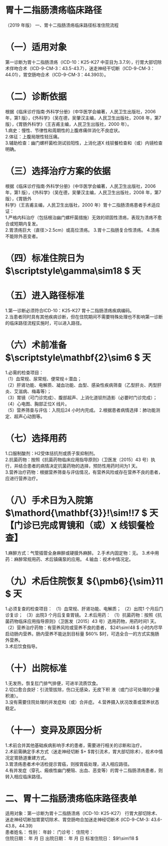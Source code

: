 # 胃十二指肠溃疡临床路径  
（2019 年版） 一、胃十二指肠溃疡临床路径标准住院流程  
# （一）适用对象  
第一诊断为胃十二指肠溃疡（ICD-10：K25-K27 中亚目为.3.7.9），行胃大部切除术伴吻合术（ICD-9-CM-3：43.5-43.7），迷走神经干切断（ICD-9-CM-3：44.01），胃空肠吻合术（ICD-9-CM-3：44.3903）。  
# （二）诊断依据  
根据《临床诊疗指南·外科学分册》（中华医学会编著，人民卫生出版社，2006 年，第1 版），《外科学》（吴在德，吴肇汉主编，人民卫生出版社，2008 年，第7 版），《胃肠外科学》（王吉甫主编，人民卫生出版社，2000 年）。  
1.病史：慢性、节律性和周期性的上腹疼痛伴消化不良症状。  
2.体征：上腹局限性轻压痛。  
3.辅助检查：幽门螺杆菌检测试验阳性，上消化道X 线钡餐检查和（或）内镜检查明确。  
# （三）选择治疗方案的依据  
根据《临床诊疗指南·外科学分册》（中华医学会编著，人民卫生出版社，2006 年，第1 版），《外科学》（吴在德，吴肇汉主编，人民卫生出版社，2008 年，第7 版），《胃肠外  
科学》（王吉甫主编，人民卫生出版社，2000 年）胃十二指肠溃疡患者手术适应证：  
1.严格内科治疗（包括根治幽门螺杆菌措施）无效的顽固性溃疡，表现为溃疡不愈合或短期内复发。  
2.胃溃疡巨大（直径＞2.5cm）或高位溃疡。 3.胃十二指肠复合性溃疡。 4.溃疡不能除外恶变者。  
# （四）标准住院日为 $\scriptstyle\gamma\sim18 $ 天  
# （五）进入路径标准  
1.第一诊断必须符合ICD-10：K25-K27 胃十二指肠溃疡疾病编码。  
2.当患者同时具有其他疾病诊断，但在住院期间不需要特殊处理也不影响第一诊断的临床路径流程实施时，可以进入路径。  
# （六）术前准备 $\scriptstyle\mathbf{2}\sim6 $ 天  
1.必需的检查项目：  
（1）血常规、尿常规、便常规＋潜血；  
（2）肝肾功能、电解质、凝血功能、血型、感染性疾病筛查（乙型肝炎、丙型肝炎、艾滋病、梅毒等）；  
（3）胃镜（可门诊完成）、腹部超声、上消化道钡剂造影（必要时门诊完成）；  
（4）心电图、胸部正位X 线片。  
（5）营养筛查与评估：入院后24 小时内完成。    2.根据患者病情选择：肺功能测定、超声心动图等。  
# （七）选择用药  
1.口服制酸剂：H2受体拮抗剂或质子泵抑制剂。  
2.抗菌药物：按照《抗菌药物临床应用指导原则》（卫医发〔2015〕43 号）执行，并结合患者的病情决定抗菌药物的选择，预防性用药时间为1 天。  
3.营养治疗药物：根据营养筛查与评估情况，有营养风险或存在营养不良的患者，应进行营养治疗。  
# （八）手术日为入院第 $\mathord{\mathbf{3}}\!\sim\!\!7 $ 天【门诊已完成胃镜和（或）X 线钡餐检查】  
1.麻醉方式：气管插管全身麻醉或硬膜外麻醉。   2.手术内固定物：无。  3.术中用药：麻醉常规用药、术后镇痛泵的应用。 4.输血：视术中情况定。  
# （九）术后住院恢复 ${\pmb6}{\sim}11 $ 天  
1.必须复查的检查项目： （1）血常规、肝肾功能、电解质； （2）出院1 个月后门诊复诊； （3）出院3 个月后复查胃镜。 2.术后用药： （1）抗菌药物：按照《抗菌药物临床应用指导原则》（卫医发〔2015〕43 号）选用药物，用药时间1 天。  
（2）营养治疗药物：有营养风险或营养不良的患者， $24\!\sim\!48 $ 小时内尽早启动肠内营养。肠内营养不能达到目标量 $60\% $时，可选全合一的方式实施肠外营养。  
3.术后饮食指导。  
# （十）出院标准  
1.无发热，恢复肛门排气排便，可进半流质饮食。  
2.切口愈合良好：引流管拔除，伤口无感染，无皮下积 液（或门诊可处理的少量积液）。  
3.没有需要住院处理的并发症和（或）合并症。 4.营养摄入状况改善或营养状态稳定。  
# （十一）变异及原因分析  
1.术前合并其他基础疾病影响手术的患者，需要进行相关的诊断和治疗。  
2.术前需确定手术方式（迷走神经切断 $+ $胃引流术，胃大部切除术），视术中情况定胃肠道重建方式。  
3.胃溃疡患者术中活检提示胃癌，则按胃癌处理，进入相应路径。  
4.有并发症（穿孔、瘢痕性幽门梗阻、出血、恶变等）的胃十二指肠溃疡患者，则转入相应临床路径。  
# 二、胃十二指肠溃疡临床路径表单  
适用对象：第一诊断为胃十二指肠溃疡（ICD-10: K25-K27） 行胃大部切除术、迷走神经切断加胃窦切除术、胃空肠吻合加迷走神经切断术 (ICD-9-CM-3: 43.6-43.8，44.39)  
患者姓名：       性别：    年龄：    门诊号：        住院号：  
住院日期：    年  月  日     出院日期：    年  月  日   标准住院日： $9\!\sim\!18 $  
